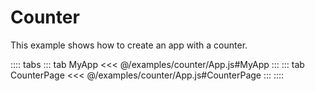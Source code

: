 # Counter
This example shows how to create an app with a counter.

<ShowApp class-example-name="counter" />

:::: tabs
::: tab MyApp
<<< @/examples/counter/App.js#MyApp
:::
::: tab CounterPage
<<< @/examples/counter/App.js#CounterPage
:::
::::